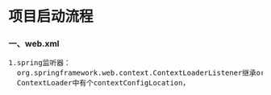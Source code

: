 # 项目启动流程
### 一、web.xml
<pre>1.spring监听器：
  org.springframework.web.context.ContextLoaderListener继承org.springframework.web.context.ContextLoader
  ContextLoader中有个contextConfigLocation，
</pre>    